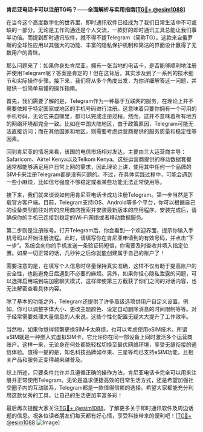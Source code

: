 **肯尼亚电话卡可以注册TG吗？——全面解析与实用指南[[TG💪+ @esim1088](https://t.me/s/esim1088)]**

在当今这个高度数字化的世界里，即时通讯软件已经成为了我们日常生活中不可或缺的一部分。无论是工作沟通还是个人交流，一款好的即时通讯工具总能让我们事半功倍。而提到即时通讯软件，就不得不提Telegram（简称TG）。这款来自俄罗斯的全球性应用以其强大的功能、丰富的隐私保护机制和简洁的界面设计赢得了无数用户的青睐。

那么问题来了：如果你身处肯尼亚，拥有一张当地的电话卡，是否能够顺利地注册并使用Telegram呢？答案是肯定的！但在这背后，其实涉及到了一系列的技术细节和实际操作步骤。接下来，我们将从多个角度出发，为你详细解答这一问题，并提供一份简单易懂的操作指南。

首先，我们需要了解的是，Telegram作为一种基于互联网的服务，在理论上并不需要依赖于特定国家或地区的手机号码进行注册。这意味着只要你拥有一个可用的手机号码，无论它来自哪里，都可以完成注册过程。然而，这并不意味着所有地方的网络环境都完全一致。比如在中国大陆地区，由于政策原因，Telegram可能无法直接访问；而在其他国家和地区，则需要考虑运营商提供的服务质量和稳定性等因素。

回到肯尼亚的情况来看，该国的电信市场相对发达，主要由三大运营商主导：Safaricom、Airtel Kenya以及Telkom Kenya。这些运营商提供的移动数据套餐通常都能够满足用户日常上网的需求，因此理论上讲，使用其中任何一个品牌的SIM卡来注册Telegram都是没有问题的。不过，在具体实践过程中，可能会遇到一些小麻烦，比如信号强度不够稳定或者某些功能无法正常使用等。

接下来，我们就来谈谈如何用肯尼亚电话卡成功注册Telegram。第一步当然是下载官方客户端。目前，Telegram支持iOS、Android等多个平台，你可以根据自己的设备类型前往对应的应用商店搜索并安装最新版本的应用程序。安装完成后，请确保你的手机已连接到稳定的Wi-Fi网络或者移动数据服务。

第二步则是注册账号。打开Telegram后，你会看到一个欢迎界面，提示你输入手机号码以开始注册流程。此时，请填写你在肯尼亚申请到的有效号码，并点击“下一步”。系统会向你的手机发送一条验证码短信，你需要及时查收并填入指定位置。如果一切正常的话，几秒钟之后你就能创建属于自己的账户了！

需要注意的是，在填写个人信息时尽量保持真实准确，这样不仅有助于提高账户的安全性，也能避免日后遇到不必要的麻烦。另外，如果你担心隐私泄露的问题，可以选择启用端到端加密聊天模式，这样即使第三方截获了你们之间的对话内容，也无法解密查看具体内容。

除了基本的功能之外，Telegram还提供了许多高级选项供用户自定义设置。例如，你可以调整字体大小、更改主题颜色、设定自动删除消息的时间限制等等。对于经常需要处理大量信息的人来说，这些个性化配置无疑大大提升了工作效率。

当然啦，如果你觉得频繁更换SIM卡太麻烦，也可以考虑使用eSIM技术。所谓eSIM就是一种嵌入式虚拟SIM卡，它允许你在同一部设备上同时激活多个运营商账户。这样一来，无论身在何处都能轻松切换至最优网络环境，享受无缝衔接的通信体验。值得一提的是，知名科技品牌如苹果、三星等均已支持eSIM功能，且相关产品和服务正变得越来越普及。

综上所述，只要条件允许并且遵循正确的操作方法，肯尼亚电话卡完全可以用来注册并正常使用Telegram。无论是追求便捷高效的日常生活方式，还是希望加强社交圈子内的互动联系，Telegram都是一款值得信赖的选择。希望大家都能充分利用这款优秀的工具，让自己的生活更加丰富多彩！

最后再次提醒大家关注[TG💪+ @esim1088](https://t.me/s/esim1088)，了解更多关于即时通讯软件及周边话题的信息。祝各位读者朋友们每天都有好心情，享受科技带来的便利吧！[[TG💪+ @esim1088](https://t.me/s/esim1088) ![Image](https://i.postimg.cc/4NQfJmqS/Snipaste-2025-05-13-00-14-12.png)]